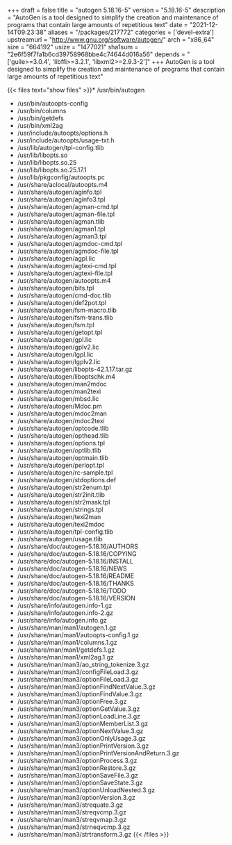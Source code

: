 +++
draft = false
title = "autogen 5.18.16-5"
version = "5.18.16-5"
description = "AutoGen is a tool designed to simplify the creation and maintenance of programs that contain large amounts of repetitious text"
date = "2021-12-14T09:23:38"
aliases = "/packages/217772"
categories = ['devel-extra']
upstreamurl = "http://www.gnu.org/software/autogen/"
arch = "x86_64"
size = "664192"
usize = "1477021"
sha1sum = "2e6f59f7fa1b6cd39758968bbe4c74644d016a56"
depends = "['guile>=3.0.4', 'libffi>=3.2.1', 'libxml2>=2.9.3-2']"
+++
AutoGen is a tool designed to simplify the creation and maintenance of programs that contain large amounts of repetitious text"

{{< files text="show files" >}}* /usr/bin/autogen
* /usr/bin/autoopts-config
* /usr/bin/columns
* /usr/bin/getdefs
* /usr/bin/xml2ag
* /usr/include/autoopts/options.h
* /usr/include/autoopts/usage-txt.h
* /usr/lib/autogen/tpl-config.tlib
* /usr/lib/libopts.so
* /usr/lib/libopts.so.25
* /usr/lib/libopts.so.25.17.1
* /usr/lib/pkgconfig/autoopts.pc
* /usr/share/aclocal/autoopts.m4
* /usr/share/autogen/aginfo.tpl
* /usr/share/autogen/aginfo3.tpl
* /usr/share/autogen/agman-cmd.tpl
* /usr/share/autogen/agman-file.tpl
* /usr/share/autogen/agman.tlib
* /usr/share/autogen/agman1.tpl
* /usr/share/autogen/agman3.tpl
* /usr/share/autogen/agmdoc-cmd.tpl
* /usr/share/autogen/agmdoc-file.tpl
* /usr/share/autogen/agpl.lic
* /usr/share/autogen/agtexi-cmd.tpl
* /usr/share/autogen/agtexi-file.tpl
* /usr/share/autogen/autoopts.m4
* /usr/share/autogen/bits.tpl
* /usr/share/autogen/cmd-doc.tlib
* /usr/share/autogen/def2pot.tpl
* /usr/share/autogen/fsm-macro.tlib
* /usr/share/autogen/fsm-trans.tlib
* /usr/share/autogen/fsm.tpl
* /usr/share/autogen/getopt.tpl
* /usr/share/autogen/gpl.lic
* /usr/share/autogen/gplv2.lic
* /usr/share/autogen/lgpl.lic
* /usr/share/autogen/lgplv2.lic
* /usr/share/autogen/libopts-42.1.17.tar.gz
* /usr/share/autogen/liboptschk.m4
* /usr/share/autogen/man2mdoc
* /usr/share/autogen/man2texi
* /usr/share/autogen/mbsd.lic
* /usr/share/autogen/Mdoc.pm
* /usr/share/autogen/mdoc2man
* /usr/share/autogen/mdoc2texi
* /usr/share/autogen/optcode.tlib
* /usr/share/autogen/opthead.tlib
* /usr/share/autogen/options.tpl
* /usr/share/autogen/optlib.tlib
* /usr/share/autogen/optmain.tlib
* /usr/share/autogen/perlopt.tpl
* /usr/share/autogen/rc-sample.tpl
* /usr/share/autogen/stdoptions.def
* /usr/share/autogen/str2enum.tpl
* /usr/share/autogen/str2init.tlib
* /usr/share/autogen/str2mask.tpl
* /usr/share/autogen/strings.tpl
* /usr/share/autogen/texi2man
* /usr/share/autogen/texi2mdoc
* /usr/share/autogen/tpl-config.tlib
* /usr/share/autogen/usage.tlib
* /usr/share/doc/autogen-5.18.16/AUTHORS
* /usr/share/doc/autogen-5.18.16/COPYING
* /usr/share/doc/autogen-5.18.16/INSTALL
* /usr/share/doc/autogen-5.18.16/NEWS
* /usr/share/doc/autogen-5.18.16/README
* /usr/share/doc/autogen-5.18.16/THANKS
* /usr/share/doc/autogen-5.18.16/TODO
* /usr/share/doc/autogen-5.18.16/VERSION
* /usr/share/info/autogen.info-1.gz
* /usr/share/info/autogen.info-2.gz
* /usr/share/info/autogen.info.gz
* /usr/share/man/man1/autogen.1.gz
* /usr/share/man/man1/autoopts-config.1.gz
* /usr/share/man/man1/columns.1.gz
* /usr/share/man/man1/getdefs.1.gz
* /usr/share/man/man1/xml2ag.1.gz
* /usr/share/man/man3/ao_string_tokenize.3.gz
* /usr/share/man/man3/configFileLoad.3.gz
* /usr/share/man/man3/optionFileLoad.3.gz
* /usr/share/man/man3/optionFindNextValue.3.gz
* /usr/share/man/man3/optionFindValue.3.gz
* /usr/share/man/man3/optionFree.3.gz
* /usr/share/man/man3/optionGetValue.3.gz
* /usr/share/man/man3/optionLoadLine.3.gz
* /usr/share/man/man3/optionMemberList.3.gz
* /usr/share/man/man3/optionNextValue.3.gz
* /usr/share/man/man3/optionOnlyUsage.3.gz
* /usr/share/man/man3/optionPrintVersion.3.gz
* /usr/share/man/man3/optionPrintVersionAndReturn.3.gz
* /usr/share/man/man3/optionProcess.3.gz
* /usr/share/man/man3/optionRestore.3.gz
* /usr/share/man/man3/optionSaveFile.3.gz
* /usr/share/man/man3/optionSaveState.3.gz
* /usr/share/man/man3/optionUnloadNested.3.gz
* /usr/share/man/man3/optionVersion.3.gz
* /usr/share/man/man3/strequate.3.gz
* /usr/share/man/man3/streqvcmp.3.gz
* /usr/share/man/man3/streqvmap.3.gz
* /usr/share/man/man3/strneqvcmp.3.gz
* /usr/share/man/man3/strtransform.3.gz
{{< /files >}}